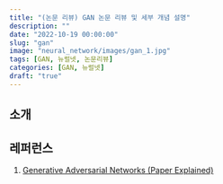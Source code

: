 ```yaml
---
title: "(논문 리뷰) GAN 논문 리뷰 및 세부 개념 설명"
description: ""
date: "2022-10-19 00:00:00"
slug: "gan"
image: "neural_network/images/gan_1.jpg"
tags: [GAN, 뉴럴넷, 논문리뷰]
categories: [GAN, 뉴럴넷]
draft: "true"
---
```


## 소개 



## 레퍼런스

1. [Generative Adversarial Networks (Paper Explained)](https://www.youtube.com/watch?v=eyxmSmjmNS0)
